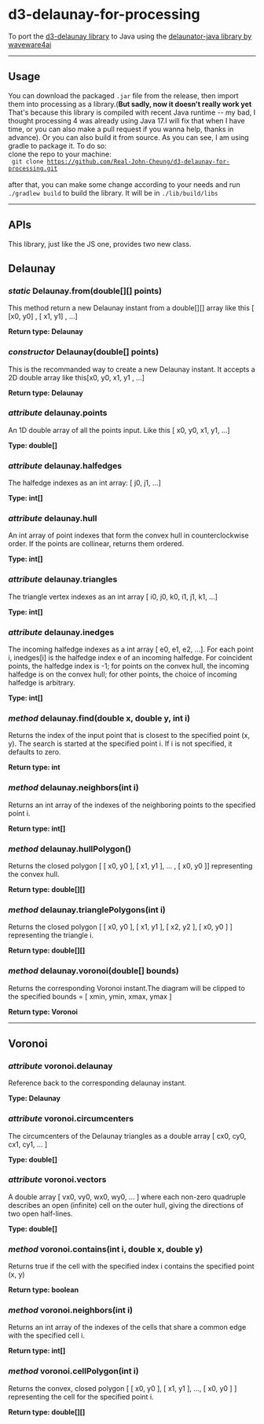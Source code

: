 # d3-delaunay-for-processing
To port the [d3-delaunay library](https://github.com/d3/d3-delaunay) to Java
using the [delaunator-java library by waveware4ai](https://github.com/waveware4ai/delaunator-java)

<hr>

## Usage
You can download the packaged <code>.jar</code> file from the release, then import them into processing as a library.(<b>But sadly, now it doesn't really work yet</b> That's because this library is compiled with recent Java runtime -- my bad, I thought processing 4 was already using Java 17.I will fix that when I have time, or you can also make a pull request if you wanna help, thanks in advance). 
Or you can also build it from source. As you can see, I am using gradle to package it. To do so:<br>
clone the repo to your machine:<br><code> git clone https://github.com/Real-John-Cheung/d3-delaunay-for-processing.git </code><br>
after that, you can make some change according to your needs and run
<code> ./gradlew build</code> 
to build the library.
It will be in <code>./lib/build/libs</code>

<hr>

## APIs
This library, just like the JS one, provides two new class.

## Delaunay

### <i>static</i> Delaunay.from(double[][] points)

This method return a new Delaunay instant from a double[][] array like this [ [x0, y0] , [ x1, y1] , ...]

<b>Return type: Delaunay</b>

### <i>constructor</i> Delaunay(double[] points) 

This is the recommanded way to create a new Delaunay instant. It accepts a 2D double array like this[x0, y0, x1, y1 , ...]

<b>Return type: Delaunay</b>

### <i>attribute</i> delaunay.points

An 1D double array of all the points input. Like this [ x0, y0, x1, y1, ...]

<b>Type: double[]</b>

### <i>attribute</i> delaunay.halfedges

The halfedge indexes as an int array: [ j0, j1, ...]

<b>Type: int[]</b>

### <i>attribute</i> delaunay.hull

An int array of point indexes that form the convex hull in counterclockwise order. If the points are collinear, returns them ordered.

<b>Type: int[]</b>

### <i>attribute</i> delaunay.triangles

The triangle vertex indexes as an int array [ i0, j0, k0, i1, j1, k1, ...]

<b>Type: int[]</b>

### <i>attribute</i> delaunay.inedges

The incoming halfedge indexes as a int array [ e0, e1, e2, ...]. For each point i, inedges[i] is the halfedge index e of an incoming halfedge. For coincident points, the halfedge index is -1; for points on the convex hull, the incoming halfedge is on the convex hull; for other points, the choice of incoming halfedge is arbitrary.

<b>Type: int[]</b>

### <i>method</i> delaunay.find(double x, double y, int i)

Returns the index of the input point that is closest to the specified point (x, y). The search is started at the specified point i. If i is not specified, it defaults to zero.

<b>Return type: int</b>

### <i>method</i> delaunay.neighbors(int i)

Returns an int array of the indexes of the neighboring points to the specified point i. 

<b>Return type: int[]</b>

### <i>method</i> delaunay.hullPolygon()

Returns the closed polygon [ [ x0, y0 ], [ x1, y1 ], ... , [ x0, y0 ]] representing the convex hull.

<b>Return type: double[][]</b>

### <i>method</i> delaunay.trianglePolygons(int i)

Returns the closed polygon [ [ x0, y0 ], [ x1, y1 ], [ x2, y2 ], [ x0, y0 ] ] representing the triangle i.

<b>Return type: double[][]</b>

### <i>method</i> delaunay.voronoi(double[] bounds)

Returns the corresponding Voronoi instant.The diagram will be clipped to the specified bounds = [ xmin, ymin, xmax, ymax ]

<b>Return type: Voronoi</b>

<hr>

## Voronoi

### <i>attribute</i> voronoi.delaunay

Reference back to the corresponding delaunay instant.

<b>Type: Delaunay</b>

### <i>attribute</i> voronoi.circumcenters

The circumcenters of the Delaunay triangles as a double array [ cx0, cy0, cx1, cy1, ... ]

<b>Type: double[]</b>

### <i>attribute</i> voronoi.vectors

A double array [ vx0, vy0, wx0, wy0, ... ] where each non-zero quadruple describes an open (infinite) cell on the outer hull, giving the directions of two open half-lines.

<b>Type: double[]</b>

### <i>method</i> voronoi.contains(int i, double x, double y)

Returns true if the cell with the specified index i contains the specified point (x, y)

<b>Return type: boolean</b>

### <i>method</i> voronoi.neighbors(int i)

Returns an int array of the indexes of the cells that share a common edge with the specified cell i. 

<b>Return type: int[]</b>

### <i>method</i> voronoi.cellPolygon(int i)

Returns the convex, closed polygon [ [ x0, y0 ], [ x1, y1 ], ..., [ x0, y0 ] ] representing the cell for the specified point i.

<b>Return type: double[][]</b>





















